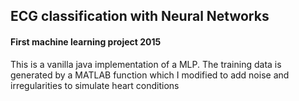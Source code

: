 ## ECG classification with Neural Networks
#### First machine learning project 2015

This is a vanilla java implementation of a MLP.
The training data is generated by a MATLAB function which I modified to add noise and irregularities to simulate heart conditions
